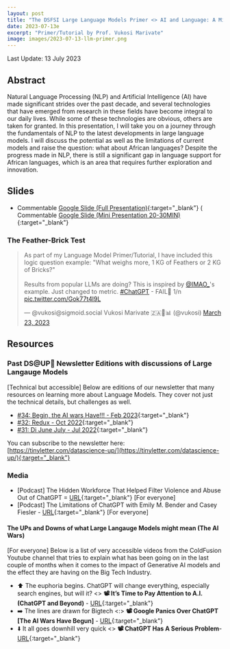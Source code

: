 ```yaml
---
layout: post
title: "The DSFSI Large Language Models Primer <> AI and Language: A Mirror to Ourselves - Understanding how we got to ChatGPT and what it actually means"
date: 2023-07-13e
excerpt: "Primer/Tutorial by Prof. Vukosi Marivate"
image: images/2023-07-13-llm-primer.png
---
```


Last Update: 13 July 2023

## Abstract

Natural Language Processing (NLP) and Artificial Intelligence (AI) have made significant strides over the past decade, and several technologies that have emerged from research in these fields have become integral to our daily lives. While some of these technologies are obvious, others are taken for granted. In this presentation, I will take you on a journey through the fundamentals of NLP to the latest developments in large language models. I will discuss the potential as well as the limitations of current models and raise the question: what about African languages? Despite the progress made in NLP, there is still a significant gap in language support for African languages, which is an area that requires further exploration and innovation.

## Slides

* Commentable [Google Slide (Full Presentation)](https://docs.google.com/presentation/d/1dUbIpGw1kNoAETrrP1o6WkMWmHZZrkFqxDnHzB8Uj8M/edit?usp=sharing){:target="_blank"}
( Commentable [Google Slide (Mini Presentation 20-30MIN)](https://docs.google.com/presentation/d/1UqyYP1P1EhnI6UM2NZCq7ekSZY12d1DTLgaONIxLivU/edit?usp=sharing){:target="_blank"}


### The Feather-Brick Test

<blockquote class="twitter-tweet"><p lang="en" dir="ltr">As part of my Language Model Primer/Tutorial, I have included this logic question example: &quot;What weighs more, 1 KG of Feathers or 2 KG of Bricks?&quot;<br><br>Results from popular LLMs are doing? This is inspired by <a href="https://twitter.com/IMAO_?ref_src=twsrc%5Etfw">@IMAO_</a>&#39;s example. Just changed to metric. <a href="https://twitter.com/hashtag/ChatGPT?src=hash&amp;ref_src=twsrc%5Etfw">#ChatGPT</a> - FAIL🔴 1/n <a href="https://t.co/Gok77t4l9L">pic.twitter.com/Gok77t4l9L</a></p>&mdash; @vukosi@sigmoid.social Vukosi Marivate 🇿🇦🚀📊 (@vukosi) <a href="https://twitter.com/vukosi/status/1638831477784997888?ref_src=twsrc%5Etfw">March 23, 2023</a></blockquote> <script async src="https://platform.twitter.com/widgets.js" charset="utf-8"></script>

## Resources

### Past DS@UP🚀 Newsletter Editions with discussions of Large Langauge Models

[Technical but accessible] Below are editions of our newsletter that many resources on learning more about Language Models. They cover not just the technical details, but challenges as well. 

* [#34: Begin, the AI wars Have!!! - Feb 2023](https://tinyletter.com/datascience-up/letters/ds-up-34-begin-the-ai-wars-have){:target="_blank"}
* [#32: Redux - Oct 2022](https://tinyletter.com/datascience-up/letters/ds-up-32-redux){:target="_blank"}
* [#31: Di June July - Jul 2022](https://tinyletter.com/datascience-up/letters/ds-up-31-di-june-july){:target="_blank"}

You can subscribe to the newsletter here: [https://tinyletter.com/datascience-up/](https://tinyletter.com/datascience-up/){:target="_blank"}

### Media

* [Podcast] The Hidden Workforce That Helped Filter Violence and Abuse Out of ChatGPT = [URL](https://www.wsj.com/podcasts/the-journal/the-hidden-workforce-that-helped-filter-violence-and-abuse-out-of-chatgpt/ffc2427f-bdd8-47b7-9a4b-27e7267cf413){:target="_blank"} [For everyone]
* [Podcast] The Limitations of ChatGPT with Emily M. Bender and Casey Fiesler - [URL](https://www.radicalai.org/chatgpt-limitations){:target="_blank"} [For everyone]
 
#### The UPs and Downs of what Large Langauge Models might mean (The AI Wars)

[For everyone] Below is a list of very accessible videos from the ColdFusion Youtube channel that tries to explain what has been going on in the last couple of months when it comes to the impact of Generative AI models and the effect they are having on the Big Tech Industry. 

* ⬆️ The euphoria begins. ChatGPT will change everything, especially search engines, but will it? <> **📽️ It’s Time to Pay Attention to A.I. (ChatGPT and Beyond)** - [URL](https://www.youtube.com/watch?v=0uQqMxXoNVs){:target="_blank"}
* ➡️ The lines are drawn for Bigtech <:> **📽️ Google Panics Over ChatGPT [The AI Wars Have Begun]** - [URL](https://www.youtube.com/watch?v=Nh5i5obZ8OY){:target="_blank"}
* ⬇️ It all goes downhill very quick <> **📽️ ChatGPT Has A Serious Problem**- [URL]([https://www.youtube.com/watch?v=0uQqMxXoNVs](https://www.youtube.com/watch?v=ce616lsed9Y)){:target="_blank"}


